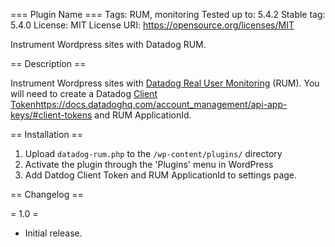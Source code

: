 === Plugin Name ===
Tags: RUM, monitoring
Tested up to: 5.4.2
Stable tag: 5.4.0
License: MIT
License URI: https://opensource.org/licenses/MIT

Instrument Wordpress sites with Datadog RUM.

== Description ==

Instrument Wordpress sites with [Datadog Real User Monitoring](https://docs.datadoghq.com/real_user_monitoring/installation/) (RUM).
You will need to create a Datadog [Client Token]()https://docs.datadoghq.com/account_management/api-app-keys/#client-tokens and RUM ApplicationId. 

== Installation ==

1. Upload `datadog-rum.php` to the `/wp-content/plugins/` directory
1. Activate the plugin through the 'Plugins' menu in WordPress
1. Add Datdog Client Token and RUM ApplicationId to settings page. 

== Changelog ==

= 1.0 =
* Initial release.
